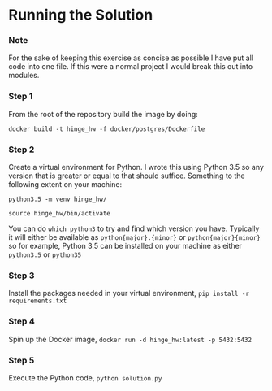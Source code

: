 # Running the Solution

### Note

For the sake of keeping this exercise as concise as possible I have put all code into one file. If this
were a normal project I would break this out into modules.

### Step 1

From the root of the repository build the image by doing:
```
docker build -t hinge_hw -f docker/postgres/Dockerfile
```

### Step 2

Create a virtual environment for Python. I wrote this using Python 3.5 so any version that is
greater or equal to that should suffice. Something to the following extent on your machine:

```
python3.5 -m venv hinge_hw/

source hinge_hw/bin/activate
```

You can do `which python3` to try and find which version you have. Typically it will either be available as
`python{major}.{minor}` or `python{major}{minor}` so for example, Python 3.5 can be installed on your machine
as either `python3.5` or `python35`

### Step 3

Install the packages needed in your virtual environment, `pip install -r requirements.txt`

### Step 4

Spin up the Docker image, `docker run -d hinge_hw:latest -p 5432:5432`

### Step 5

Execute the Python code, `python solution.py`